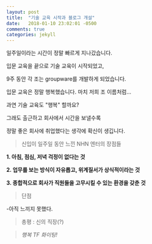 ```yaml
---
layout: post
title:  "기술 교육 시작과 블로그 개설"
date:   2018-01-10 23:02:01 -0500
comments: true
categories: jekyll
---
```


일주일이라는 시간이 정말 빠르게 지나갔습니다.

입문 교육을 끝으로 기술 교육이 시작되었고,

9주 동안 각 조는 groupware를 개발하게 되었습니다.

입문 교육은 정말 행복했습니다. 마치 저희 조 이름처럼...

과연 기술 교육도 "행복" 할까요?

그래도 출근하고 회사에서 시간을 보낼수록

정말 좋은 회사에 취업했다는 생각에 확신이 생깁니다.

> 신입이 일주일 동안 느낀 NHN 엔터의 장점들

**1. 아침, 점심, 저녁 걱정이 없다는 것**

**2. 업무를 보는 방식이 자유롭고, 위계질서가 상식적이라는 것**

**3. 종합적으로 회사가 직원들을 고무시킬 수 있는 환경을 갖춘 것**

> 단점

-아직 느끼지 못했다.

> 총평 : 신의 직장(?)

> *행복 TF 화이팅!*
